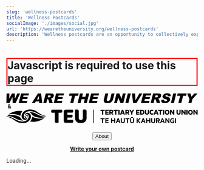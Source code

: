 ```yaml
---
slug: 'wellness-postcards'
title: 'Wellness Postcards'
socialImage: './images/social.jpg'
url: 'https://wearetheuniversity.org/wellness-postcards'
description: 'Wellness postcards are an opportunity to collectively express our feelings and experiences working in universities.'
---
```



<link rel="stylesheet" href="./style.css" />

<h1 id="js-warning" style="border: 3px solid red;">Javascript is required to use this page</h1>
<script>
    document.getElementById('js-warning').style.display = 'none';
</script>
<div class="center tight-two" style="margin-bottom: 1.5rem;">
    <!-- <img src="/media/WATU-logo.svg" alt="We Are The University logo" style="display: inline-block; max-width: 16rem; max-height: 4rem; margin:0.2rem;" /> -->
    <svg xmlns="http://www.w3.org/2000/svg" xml:space="preserve" style="fill-rule:evenodd;clip-rule:evenodd;stroke-linejoin:round;stroke-miterlimit:2" viewBox="0 0 883 46"><path d="M344 2722h30l-3 57 30-57h30l2 57 25-57h30l-48 103h-31l-2-65-34 65h-32l3-103Zm155 0h85l-6 22h-53l-4 16h49l-5 21h-49l-5 21h54l-5 23h-87l26-103Zm193 86h-36l-9 17h-33l65-103h34l13 103h-33l-1-17Zm-1-22-2-37-20 37h22Zm46 39 26-103h53l22 2c5 2 8 5 10 10 2 4 2 10 1 17-2 5-4 10-8 14-6 7-15 12-24 14l7 4 4 6 2 6 8 30h-36l-9-32-3-7c-2-2-5-3-8-3h-3l-10 42h-32Zm47-61h14l9-2 6-3 3-6c1-3 0-6-1-8l-11-2h-14l-6 21Zm90-42h85l-5 22h-53l-4 16h49l-5 21h-50l-5 21h55l-6 23h-86l25-103Zm145 0h97l-7 25h-32l-19 78h-32l19-78h-32l6-25Zm111 0h32l-9 36h35l9-36h32l-26 103h-32l10-42h-34l-11 42h-31l25-103Zm120 0h85l-5 22h-54l-4 16h50l-6 21h-49l-5 21h55l-6 23h-87l26-103Zm219 0h32l-16 61c-1 6-4 12-7 18-6 10-16 18-27 22-7 3-15 4-23 4l-17-1c-5-1-10-2-13-4l-9-9c-2-4-4-8-4-12 0-7 0-13 2-18l15-61h32l-16 63c-1 5-1 10 1 13 3 3 7 5 12 5 6 0 10-2 14-5s7-7 8-13l16-63Zm53 0h30l24 57 14-57h30l-25 103h-30l-25-57-14 57h-30l26-103Zm121 0h32l-26 103h-32l26-103Zm44 0h34l4 74 42-74h32l-64 103h-35l-13-103Zm122 0h86l-6 22h-53l-4 16h49l-5 21h-50l-5 21h55l-6 23h-86l25-103Zm79 103 26-103h53l22 2c4 2 8 5 10 10 2 4 2 10 0 17-1 5-3 10-7 14-6 8-15 12-25 14l8 4 6 12 8 30h-36l-9-32c-1-4-2-6-4-7-2-2-4-3-7-3h-3l-10 42h-32Zm47-61h14l8-2c3 0 5-1 6-3l4-6c1-3 0-6-1-8l-12-2h-14l-5 21Zm67 27 31-2 1 11c3 4 7 6 13 6 4 0 8-1 11-3s5-4 6-7c0-3 0-5-2-7s-7-4-15-6c-13-3-22-8-27-13-4-5-6-12-4-20 2-5 4-10 9-15 4-4 9-8 16-11 7-2 16-4 27-4 13 0 22 3 28 8 6 4 8 12 6 23l-30 2c0-5 0-8-3-10-2-3-5-4-9-4s-7 1-9 3c-3 1-4 3-4 5-1 2 0 4 1 5l9 4c14 3 23 6 28 9s9 7 10 11c2 5 2 10 1 15-2 7-5 13-10 19a67 67 0 0 1-45 17c-17 0-28-4-34-10-5-7-6-16-5-26Zm128-69h32l-25 103h-32l25-103Zm48 0h97l-7 25h-32l-20 78h-31l19-78h-33l7-25Zm101 0h35l12 35 29-35h36l-55 60-11 43h-32l11-43-25-60Z" style="fill:var(--text-primary-inverse)" transform="matrix(.43073 0 0 .43029 -147 -1170)"/></svg>
    <span style="font-weight: bold;margin:0.2rem;"> & </span>
    <svg xmlns="http://www.w3.org/2000/svg" viewBox="0 0 806.71 57.7"><defs><style>.cls-1{fill:var(--text-primary-inverse);}</style></defs><title>logo-full</title><g id="Layer_2" data-name="Layer 2"><g id="Layer_1-2" data-name="Layer 1"><path class="cls-1" d="M397,1.33h17.88V5.9h-6.29V21.66H403.3V5.9H397Z"/><path class="cls-1" d="M431.63,1.33V5.9h-9.3V9.08h8.51v4.47h-8.51v3.51h9.3v4.6H417.1V1.33Z"/><path class="cls-1" d="M439.53,14.94v6.72h-5.26V1.33h9.14c4.37,0,7.38,2.49,7.38,6.92a6.12,6.12,0,0,1-4,6.13l4.77,7.28h-5.89l-4.24-6.72Zm0-4.24h3.32c1.88,0,2.74-1,2.74-2.45s-.86-2.45-2.74-2.45h-3.32Z"/><path class="cls-1" d="M452.2,1.33h17.88V5.9h-6.29V21.66h-5.33V5.9H452.2Z"/><path class="cls-1" d="M477.59,21.66h-5.33V1.33h5.33Z"/><path class="cls-1" d="M492.51,1.33l7.75,20.33h-5.39l-1.46-3.94H486l-1.43,3.94h-5.26l7.75-20.33Zm-4.86,12h4.17l-2.09-5.73Z"/><path class="cls-1" d="M507.27,14.94v6.72H502V1.33h9.13c4.37,0,7.39,2.49,7.39,6.92a6.12,6.12,0,0,1-4,6.13l4.76,7.28h-5.89l-4.24-6.72Zm0-4.24h3.31c1.89,0,2.75-1,2.75-2.45s-.86-2.45-2.75-2.45h-3.31Z"/><path class="cls-1" d="M533.22,1.33h5.59l-7.35,13.11v7.22h-5.33V14.44L518.91,1.33h5.76l4.28,8Z"/><path class="cls-1" d="M561.64,1.33V5.9h-9.3V9.08h8.51v4.47h-8.51v3.51h9.3v4.6H547.11V1.33Z"/><path class="cls-1" d="M564.28,1.33H572c6.39,0,10.27,4,10.27,10.17S578.35,21.66,572,21.66h-7.68Zm7.42,15.73c3.37,0,5.26-2.15,5.26-5.56s-1.89-5.6-5.26-5.6h-2.19V17.06Z"/><path class="cls-1" d="M584.2,13.35v-12h5.3V12.89c0,2.88,1.36,4.37,3.57,4.37s3.55-1.49,3.55-4.37V1.33h5.29V13.38c0,5.57-3.47,8.61-8.84,8.61S584.2,19,584.2,13.35Z"/><path class="cls-1" d="M614.35,1a9.22,9.22,0,0,1,5.17,1.39V7.56a7.57,7.57,0,0,0-4.74-1.66c-3.38,0-5.53,2.09-5.53,5.6s2.15,5.56,5.53,5.56a7.54,7.54,0,0,0,4.74-1.63V20.6A9.22,9.22,0,0,1,614.35,22c-6.19,0-10.43-4.17-10.43-10.49S608.16,1,614.35,1Z"/><path class="cls-1" d="M634.07,1.33l7.75,20.33h-5.4L635,17.72h-7.39l-1.42,3.94H620.9l7.74-20.33Zm-4.86,12h4.17l-2.09-5.73Z"/><path class="cls-1" d="M640.55,1.33h17.88V5.9h-6.29V21.66h-5.33V5.9h-6.26Z"/><path class="cls-1" d="M665.94,21.66h-5.33V1.33h5.33Z"/><path class="cls-1" d="M678.08,22c-5.86,0-9.9-4.44-9.9-10.49s4-10.5,9.9-10.5,10,4.4,10,10.5S684,22,678.08,22Zm0-16.32c-2.74,0-4.53,2.32-4.53,5.83s1.79,5.82,4.53,5.82,4.61-2.32,4.61-5.82S680.83,5.67,678.08,5.67Z"/><path class="cls-1" d="M708.2,21.66h-4.31l-8.5-11.89V21.66h-5.13V1.33h5l7.85,11.19V1.33h5.13Z"/><path class="cls-1" d="M717.62,13.35v-12h5.3V12.89c0,2.88,1.35,4.37,3.57,4.37S730,15.77,730,12.89V1.33h5.29V13.38c0,5.57-3.47,8.61-8.84,8.61S717.62,19,717.62,13.35Z"/><path class="cls-1" d="M756.08,21.66h-4.3L743.27,9.77V21.66h-5.13V1.33h5L751,12.52V1.33h5.13Z"/><path class="cls-1" d="M764.45,21.66h-5.34V1.33h5.34Z"/><path class="cls-1" d="M776.59,22c-5.86,0-9.9-4.44-9.9-10.49s4-10.5,9.9-10.5,10,4.4,10,10.5S782.48,22,776.59,22Zm0-16.32c-2.75,0-4.53,2.32-4.53,5.83s1.78,5.82,4.53,5.82,4.6-2.32,4.6-5.82S779.34,5.67,776.59,5.67Z"/><path class="cls-1" d="M806.71,21.66H802.4L793.89,9.77V21.66h-5.13V1.33h5l7.84,11.19V1.33h5.14Z"/><path class="cls-1" d="M397.24,37h17.35v3.71H408V57.36h-4.28V40.75h-6.52Z"/><path class="cls-1" d="M431.17,37v3.71h-9.64v4.43h8.74v3.61h-8.74v4.83h9.64v3.74H417.36V37Z"/><path class="cls-1" d="M459.13,37V57.36h-4.24V48.82h-9.2v8.54h-4.24V37h4.24v8.07h9.2V37Z"/><path class="cls-1" d="M473.55,37l7.78,20.32H477l-1.82-4.9H467.6l-1.79,4.9h-4.24L469.35,37Zm-4.63,11.85h5l-2.49-6.75Z"/><path class="cls-1" d="M482.72,49.19V37H487V48.76c0,3.47,1.53,5.13,4.21,5.13s4.2-1.66,4.2-5.13V37h4.24V49.19c0,5.59-3.34,8.51-8.44,8.51S482.72,54.78,482.72,49.19Z"/><path class="cls-1" d="M502.11,37h17.34v3.71H512.9V57.36h-4.27V40.75h-6.52Z"/><path class="cls-1" d="M521.93,49.19V37h4.23V48.76c0,3.47,1.53,5.13,4.21,5.13s4.2-1.66,4.2-5.13V37h4.24V49.19c0,5.59-3.34,8.51-8.44,8.51S521.93,54.78,521.93,49.19Zm4.43-17h8v3h-8Z"/><path class="cls-1" d="M553.66,45.78,561.08,37h5.1l-8.45,9.73,8.74,10.59h-5.19l-7.62-9.2v9.2h-4.24V37h4.24Z"/><path class="cls-1" d="M579.31,37l7.78,20.32h-4.31L581,52.46h-7.61l-1.79,4.9h-4.23L575.11,37Zm-4.64,11.85h5l-2.48-6.75Z"/><path class="cls-1" d="M607.21,37V57.36H603V48.82h-9.2v8.54h-4.24V37h4.24v8.07H603V37Z"/><path class="cls-1" d="M610.81,49.19V37H615V48.76c0,3.47,1.53,5.13,4.21,5.13s4.2-1.66,4.2-5.13V37h4.24V49.19c0,5.59-3.34,8.51-8.44,8.51S610.81,54.78,610.81,49.19Z"/><path class="cls-1" d="M635.49,49.78v7.58h-4.2V37h8.37c4.27,0,7.12,2.28,7.12,6.45a5.72,5.72,0,0,1-4.63,6l5.36,7.88h-4.77l-5-7.58Zm0-3.47h3.91c2.12,0,3.21-1.13,3.21-2.82s-1.09-2.84-3.21-2.84h-3.91Z"/><path class="cls-1" d="M660.45,37l7.78,20.32h-4.31l-1.82-4.9h-7.61l-1.79,4.9h-4.24L656.24,37Zm-4.64,11.85h5l-2.49-6.75Z"/><path class="cls-1" d="M687.68,57.36h-3.34l-9.6-13.53V57.36h-4.07V37h4l9,12.84V37h4.07Z"/><path class="cls-1" d="M704.13,52.86V49.78h-3.45V46.31H708v8.51a10.18,10.18,0,0,1-7.35,2.88c-6.16,0-10-4.31-10-10.47S695,36.71,701.05,36.71a9.93,9.93,0,0,1,5.82,1.69v4.23a8.86,8.86,0,0,0-5.82-2.05c-3.64,0-6.19,2.65-6.19,6.65s2.25,6.69,5.86,6.69A5.32,5.32,0,0,0,704.13,52.86Z"/><path class="cls-1" d="M715.57,57.36h-4.24V37h4.24Z"/><path class="cls-1" d="M338.43,7.68a11.16,11.16,0,0,0-.54-3.81,4.94,4.94,0,0,0-1.63-2.27A6.59,6.59,0,0,0,333.58.47a19,19,0,0,0-3.67-.32,29.39,29.39,0,0,0-4.18.32c-1.44.21-2.5.38-3.17.5V35.34a9.36,9.36,0,0,1-2.36,6.8,9.16,9.16,0,0,1-12.47,0,9.3,9.3,0,0,1-2.4-6.8V7.68a10.9,10.9,0,0,0-.55-3.81,4.87,4.87,0,0,0-1.63-2.27A6.55,6.55,0,0,0,300.48.47,19.1,19.1,0,0,0,296.8.15a29.14,29.14,0,0,0-4.17.32c-1.45.21-2.51.38-3.17.5V35.61a23,23,0,0,0,1.67,8.93,18.81,18.81,0,0,0,4.86,6.9,21.89,21.89,0,0,0,7.71,4.4,34.85,34.85,0,0,0,20.49,0,22,22,0,0,0,7.71-4.4,18.67,18.67,0,0,0,4.85-6.9,23,23,0,0,0,1.68-8.93ZM241.84,47.77a7.84,7.84,0,0,0,8.44,8.43h26.48a5.35,5.35,0,0,0,3.95-1.5q1.49-1.48,1.49-4.94a11.84,11.84,0,0,0-.5-3.45,10.68,10.68,0,0,0-1.13-2.62H257.26V34.16H274a5.27,5.27,0,0,0,3.9-1.45q1.45-1.46,1.45-4.9a11.36,11.36,0,0,0-.5-3.4,10.85,10.85,0,0,0-1.13-2.58H257.26V13.39H276.4a5.39,5.39,0,0,0,3.94-1.45c1-1,1.5-2.6,1.5-4.9a11.78,11.78,0,0,0-.5-3.44A10.77,10.77,0,0,0,280.21,1H250.28a8.31,8.31,0,0,0-6.17,2.27,8.32,8.32,0,0,0-2.27,6.16ZM204.3,13.66V48.85a11.08,11.08,0,0,0,.54,3.81,4.89,4.89,0,0,0,1.63,2.27,6.59,6.59,0,0,0,2.68,1.13,18.23,18.23,0,0,0,3.67.32,33.57,33.57,0,0,0,4.22-.27,25.6,25.6,0,0,0,3.13-.54V13.66h10.06a5.66,5.66,0,0,0,4.13-1.54Q236,10.58,236,7a11.78,11.78,0,0,0-.55-3.63A11.59,11.59,0,0,0,234.22.69H194.68a5.65,5.65,0,0,0-4.12,1.55C189.5,3.26,189,5,189,7.32a12.06,12.06,0,0,0,.54,3.62,12.07,12.07,0,0,0,1.18,2.72Z"/><rect class="cls-1" x="366.11" y="0.86" width="2.6" height="56.52"/><path class="cls-1" d="M28,32.32c11.16,4.6,16.2,9.77,28.15,12.67A60.38,60.38,0,0,0,69.7,46.68a.43.43,0,0,0,.18-.83,16.43,16.43,0,0,1-5-3.32,17.81,17.81,0,0,1-3.13-4.16c0-.07-.07-.14-.11-.2a20.47,20.47,0,0,0-10.09-9.26,78.93,78.93,0,0,0-23.07-5.74c-7.89-.72-14.95-.85-20.23.78A12.83,12.83,0,0,0,3.5,26.49s0,.06,0,.06A80.81,80.81,0,0,1,28,32.32"/><path class="cls-1" d="M84.55,26.85a2.63,2.63,0,0,0,1.46.42.86.86,0,0,0,.23,0h.27a4.67,4.67,0,0,1,1.74.46A4.11,4.11,0,0,1,90,30a6.7,6.7,0,0,1,.42,1.3s0,.27.25-.19A7.3,7.3,0,0,0,91,28a5.9,5.9,0,0,0-1.7-4.09,4.17,4.17,0,0,0-2.2-1.09,3,3,0,0,0-2.3.34,2.54,2.54,0,0,0-1.09,2.39,2.18,2.18,0,0,0,.8,1.32"/><path class="cls-1" d="M103.62,31.74a19,19,0,0,0-.42-6.54,15.12,15.12,0,0,0-4.64-8.13,14.69,14.69,0,0,0-6.91-3.24,11.17,11.17,0,0,0-7.51,1.1c-.19.11-4.69,2.69-4.94,6.84a5.84,5.84,0,0,0,1.15,4.13,4.88,4.88,0,0,0,.85.83s.2.13,0-.19a5,5,0,0,1-.34-2.23,5.54,5.54,0,0,1,2-3.68,5.23,5.23,0,0,1,4-1,8.29,8.29,0,0,1,2.35.64,7.9,7.9,0,0,1,3.47,3.21A12.42,12.42,0,0,1,94,31.59a21.7,21.7,0,0,1-2.81,8.12,21.41,21.41,0,0,1-9.54,8.11,29.3,29.3,0,0,1-12.57,2.89c-.57,0-1,0-1.39,0,0,0-1.43,0-3.58-.22a58.62,58.62,0,0,1-7.89-1.37,64.48,64.48,0,0,1-11.48-4.27c-8.49-4-15-7.51-15.89-8A74.06,74.06,0,0,0,3.54,29,4.28,4.28,0,0,0,0,30.1a.13.13,0,0,0,.08.22A36.43,36.43,0,0,1,8.58,32c24.22,7.58,28.65,19.76,47.76,24.2,16.06,3.72,28.52-1.08,33.11-3.82A35.94,35.94,0,0,0,99,43.68a28.4,28.4,0,0,0,3.28-6.33,23.75,23.75,0,0,0,1.32-5.61"/><path class="cls-1" d="M11.08,20.66a66.1,66.1,0,0,1,18.63-1.61A81.92,81.92,0,0,1,58.32,26.3a.69.69,0,0,0,1-.56,32.78,32.78,0,0,1,2.2-8.95,31.58,31.58,0,0,1,5.45-9s.91-1-2.33-1.53A76.19,76.19,0,0,0,37.73,7.67,76.8,76.8,0,0,0,11.1,19.29s-2.72,2.05,0,1.37"/><path class="cls-1" d="M139.89,25.21c-11.16-4.6-16.2-9.77-28.15-12.67a60.4,60.4,0,0,0-13.57-1.69.43.43,0,0,0-.17.83A16.55,16.55,0,0,1,103,15a18.1,18.1,0,0,1,3.13,4.16l.11.2a20.47,20.47,0,0,0,10.09,9.26,78.93,78.93,0,0,0,23.07,5.74c7.89.72,15,.85,20.23-.78A12.93,12.93,0,0,0,164.38,31s0-.06,0-.06a80.81,80.81,0,0,1-24.47-5.77"/><path class="cls-1" d="M83.33,30.68a2.63,2.63,0,0,0-1.46-.42.85.85,0,0,0-.23,0h-.27a4.63,4.63,0,0,1-1.74-.46,4.11,4.11,0,0,1-1.7-2.22,6.7,6.7,0,0,1-.42-1.3s-.05-.27-.25.19a7.3,7.3,0,0,0-.42,3.08,5.9,5.9,0,0,0,1.7,4.09,4.17,4.17,0,0,0,2.2,1.09,3,3,0,0,0,2.3-.34A2.54,2.54,0,0,0,84.13,32a2.18,2.18,0,0,0-.8-1.32"/><path class="cls-1" d="M167.76,27.21a36.89,36.89,0,0,1-8.46-1.64C135.08,18,130.65,5.79,111.53,1.36,95.48-2.36,83,2.44,78.43,5.17a36.16,36.16,0,0,0-9.57,8.69,27.53,27.53,0,0,0-3.28,6.32,23.26,23.26,0,0,0-1.32,5.61,18.71,18.71,0,0,0,.42,6.53,15.07,15.07,0,0,0,4.64,8.14,14.65,14.65,0,0,0,6.9,3.24,11.2,11.2,0,0,0,7.52-1.1c.19-.11,4.69-2.69,4.94-6.84a5.84,5.84,0,0,0-1.15-4.13,4.88,4.88,0,0,0-.85-.83s-.21-.13-.05.19A5,5,0,0,1,87,33.22a5.55,5.55,0,0,1-2,3.68,5.3,5.3,0,0,1-4,1,8.3,8.3,0,0,1-2.34-.64A7.84,7.84,0,0,1,75.2,34a12.42,12.42,0,0,1-1.31-8.08,21.7,21.7,0,0,1,2.81-8.12,21.36,21.36,0,0,1,9.54-8.11A29.46,29.46,0,0,1,98.8,6.81h1.4s1.43,0,3.58.22a58.33,58.33,0,0,1,7.88,1.37,63.86,63.86,0,0,1,11.48,4.27c8.5,4,15,7.51,15.9,8a74.1,74.1,0,0,0,25.29,7.85,4.3,4.3,0,0,0,3.51-1.1.13.13,0,0,0-.08-.22"/><path class="cls-1" d="M156.8,36.87a66.1,66.1,0,0,1-18.63,1.61,82,82,0,0,1-28.62-7.25.68.68,0,0,0-1,.56,32.78,32.78,0,0,1-2.2,9,31.58,31.58,0,0,1-5.45,9s-.91,1,2.33,1.53a76.19,76.19,0,0,0,26.87-1.45,76.55,76.55,0,0,0,26.63-11.63s2.72-2,0-1.36"/></g></g></svg>
    <!-- <img src="/media/teu-logo-wide-white.svg" alt="Tertiary Education Union logo" style="display: inline-block; max-width: 16rem; max-height: 4rem; margin:0.2rem;" /> -->
</div>

<button style="display:block;margin:0 auto" class="open-about" onclick="document.getElementById('about').showModal()">About</button>
<script>
function dialogOnClick(event) {
  if (event.target === document.querySelector('dialog')) {
    document.querySelector('dialog').close();
  }
}
</script>
<dialog id="about" onclick="dialogOnClick(event)">
    <button class="close" onclick="document.getElementById('about').close()">✕</button>
    <h1>What is a Wellness Postcard?</h1>
    <p>Wellness postcards are an opportunity to collectively express our feelings and experiences working in
        universities. 
    </p>
    <h1>Why now? Why this?</h1>
    <p>On the 25th of November, the University of Auckland Recreation and Wellness Centre is being opened. This is a
        great opportunity to highlight the importance of wellness in universities, particularly in the context of
        the current negotiations. While a gym is nice, making the claim that it is a solution to the wellness issues
        faced by staff and students is disingenuous. The real issues are the social isolation of students, balancing
        work and study, lack of connection across social boundaries (undergrad-postgrad-academic-professional staff),
        the increasing workloads, the lack of job security, and the erosion of academic freedom. These are the
        issues that need to be addressed if we are to truly create a culture of wellness in our universities.</p>
    <h1>What is WATU?</h1>
    <p>We Are The University is a revitalisation of a student activist group from the early 2010s. We are a new group of students and staff who have borrowed the name to affirm the identity of universities in Aotearoa as belonging to the students and staff who work and study there–countering the narratives of Vice Chancellors and centralised administrations. We are committed to the idea that universities should be places of learning, research, and critical thinking, and that they should be free from the influence of corporate interests. Universities belong to the people and should be run for the benefit of the people. Want to get involved? Email us at <a href="mailto:email@wearetheuniversity.org">email@wearetheuniversity.org</a> or try us on instagram <a href="https://www.instagram.com/wearetheuniversity/">@wearetheuniversity</a> and blue sky <a href="https://bsky.app/profile/wearetheuniversity.bsky.social">@wearetheuniversity.bsky.social</a>.</p>
    <h1>Who is the TEU – Te Hautū Kahurangi?</h1>
    <p>The Tertiary Education Union – Te Hautū Kahurangi (TEU) is the union for many staff working in tertiary education in Aotearoa New Zealand. The TEU negotiates collective agreements, securing better salaries and working conditions, as well as providing support and advice to its members. The TEU is currently negotiating collective agreements at a few universities, including the University of Auckland.</p>
</dialog>

<a href="./create" style="text-align:center; display: block; font-weight: bold;">Write your own postcard</a>

<div id="gallery">
    <div id="gallery-loading">Loading...</div>
</div>

<script src="gallery.mjs" type="module"></script>